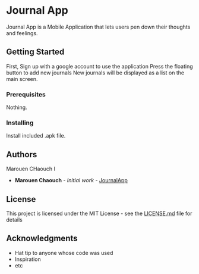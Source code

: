 # Journal App

Journal App is a Mobile Application that lets users pen down their thoughts and feelings.

## Getting Started

First, Sign up with a google account to use the application
Press the floating button to add new journals
New journals will be displayed as a list on the main screen.

### Prerequisites

Nothing.

### Installing

Install included .apk file.

## Authors

Marouen CHaouch I

* **Marouen Chaouch** - *Initial work* - [JournalApp](https://github.com/Molverin00/JournalApp)

## License

This project is licensed under the MIT License - see the [LICENSE.md](LICENSE.md) file for details

## Acknowledgments

* Hat tip to anyone whose code was used
* Inspiration
* etc
